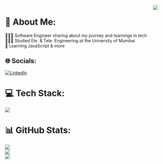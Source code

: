 <img align="right" src="https://visitor-badge.laobi.icu/badge?page_id=Shrutii18.Shrutii18" />

# 💫 About Me:
👩🏻‍💻 Software Engineer sharing about my journey and learnings in tech<br>
👩🏻‍🎓 Studied Ele. & Tele. Engineering at the University of Mumbai<br>
🌷 Learning JavaScript & more<br>


## 🌐 Socials:
[![LinkedIn](https://img.shields.io/badge/LinkedIn-%230077B5.svg?logo=linkedin&logoColor=white)](https://linkedin.com/in/shrutii-jadhav) 

# 💻 Tech Stack:

<p align="left"> <a href="https://github.com/Shrutii18"><img src="https://skillicons.dev/icons?i=java,c,py,django,vscode,css,html,js,mysql,bootstrap,github,notion,"> </a> </p>

# 📊 GitHub Stats:
![](https://github-readme-stats.vercel.app/api?username=Shrutii18&theme=one_dark_pro&hide_border=false&include_all_commits=true&count_private=true)<br/>
![](https://github-readme-streak-stats.herokuapp.com/?user=Shrutii18&theme=one_dark_pro&hide_border=false)<br/>
![](https://github-readme-stats.vercel.app/api/top-langs/?username=Shrutii18&theme=one_dark_pro&hide_border=false&include_all_commits=true&count_private=true&layout=compact)
